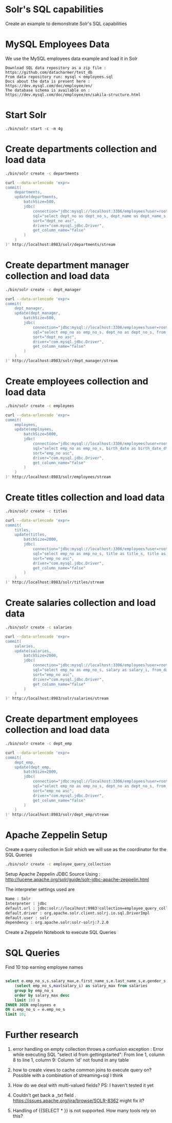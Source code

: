 # Solr's SQL capabilities

Create an example to demonstrate Solr's SQL capabilities 


# MySQL Employees Data
We use the MySQL employees data example and load it in Solr

```properties
Download SQL data repository as a zip file : https://github.com/datacharmer/test_db
From data repository run: mysql < employees.sql
Docs about the data is present here : https://dev.mysql.com/doc/employee/en/
The database schema is available on : https://dev.mysql.com/doc/employee/en/sakila-structure.html
```

# Start Solr

```properties
./bin/solr start -c -m 4g
```



# Create departments collection and load data

```bash
./bin/solr create -c departments

curl --data-urlencode 'expr=
commit(
    departments,
    update(departments,
        batchSize=500,
        jdbc(
            connection="jdbc:mysql://localhost:3306/employees?user=root",
            sql="select dept_no as dept_no_s, dept_name as dept_name_s, dept_name as dept_name_txt from departments",
            sort="dept_no asc",
            driver="com.mysql.jdbc.Driver",
            get_column_name="false"
        )
    )
)' http://localhost:8983/solr/departments/stream
```

# Create department manager collection and load data

```bash
./bin/solr create -c dept_manager

curl --data-urlencode 'expr=
commit(
    dept_manager,
    update(dept_manager,
        batchSize=500,
        jdbc(
            connection="jdbc:mysql://localhost:3306/employees?user=root",
            sql="select emp_no as emp_no_s, dept_no as dept_no_s, from_date as from_date_dt, to_date as to_date_dt from dept_manager",
            sort="dept_no asc",
            driver="com.mysql.jdbc.Driver",
            get_column_name="false"
        )
    )
)' http://localhost:8983/solr/dept_manager/stream
```

# Create employees collection and load data

```bash
./bin/solr create -c employees

curl --data-urlencode 'expr=
commit(
    employees,
    update(employees,
        batchSize=5000,
        jdbc(
            connection="jdbc:mysql://localhost:3306/employees?user=root",
            sql="select emp_no as emp_no_s, birth_date as birth_date_dt, first_name as first_name_s, last_name as last_name_s, gender as gender_s, hire_date as hire_date_dt from employees",
            sort="emp_no asc",
            driver="com.mysql.jdbc.Driver",
            get_column_name="false"
        )
    )
)' http://localhost:8983/solr/employees/stream
```

# Create titles collection and load data

```bash
./bin/solr create -c titles

curl --data-urlencode 'expr=
commit(
    titles,
    update(titles,
        batchSize=2000,
        jdbc(
            connection="jdbc:mysql://localhost:3306/employees?user=root",
            sql="select emp_no as emp_no_s, title as title_s, title as title_txt, from_date as from_date_dt, to_date as to_date_dt from titles",
            sort="emp_no asc",
            driver="com.mysql.jdbc.Driver",
            get_column_name="false"
        )
    )
)' http://localhost:8983/solr/titles/stream
```

# Create salaries collection and load data

```bash
./bin/solr create -c salaries

curl --data-urlencode 'expr=
commit(
    salaries,
    update(salaries,
        batchSize=2000,
        jdbc(
            connection="jdbc:mysql://localhost:3306/employees?user=root",
            sql="select emp_no as emp_no_s, salary as salary_i, from_date as from_date_dt, to_date as to_date_dt from salaries",
            sort="emp_no asc",
            driver="com.mysql.jdbc.Driver",
            get_column_name="false"
        )
    )
)' http://localhost:8983/solr/salaries/stream
```

# Create department employees collection and load data

```bash
./bin/solr create -c dept_emp

curl --data-urlencode 'expr=
commit(
    dept_emp,
    update(dept_emp,
        batchSize=2000,
        jdbc(
            connection="jdbc:mysql://localhost:3306/employees?user=root",
            sql="select emp_no as emp_no_s, dept_no as dept_no_s, from_date as from_date_dt, to_date as to_date_dt from dept_emp",
            sort="emp_no asc",
            driver="com.mysql.jdbc.Driver",
            get_column_name="false"
        )
    )
)' http://localhost:8983/solr/dept_emp/stream
```

# Apache Zeppelin Setup


Create a query collection in Solr which we will use as the coordinator for the SQL Queries

```bash
./bin/solr create -c employee_query_collection
```

Setup Apache Zeppelin JDBC Source Using : http://lucene.apache.org/solr/guide/solr-jdbc-apache-zeppelin.html

The interpreter settings used are

```bash
Name : Solr
Interpreter : jdbc
default.url : jdbc:solr://localhost:9983?collection=employee_query_collection
default.driver : org.apache.solr.client.solrj.io.sql.DriverImpl
default.user : solr
dependency : org.apache.solr:solr-solrj:7.2.0

```

Create a Zeppelin Notebook to execute SQL Queries

# SQL Queries


Find 10 top earning employee names

```sql 

select e.emp_no_s,s.salary_max,e.first_name_s,e.last_name_s,e.gender_s from 
    (select emp_no_s,max(salary_i) as salary_max from salaries 
    group by emp_no_s
    order by salary_max desc
    limit 10) s
INNER JOIN employees e
ON s.emp_no_s = e.emp_no_s
limit 10;
```

# Further research

1. error handling on empty collection throws a confusion exception  :
   Error while executing SQL "select id from gettingstarted": From line 1, column 8 to line 1, column 9: Column 'id' not found in any table
   
2. how to create views to cache common joins to execute query on? Possible with a combination of streaming+sql I think

3. How do we deal with multi-valued fields? PS: I haven't tested it yet

4. Couldn't get back a _txt field . https://issues.apache.org/jira/browse/SOLR-8362 might fix it?

5. Handling of {{SELECT * }} is not supported. How many tools rely on this? 